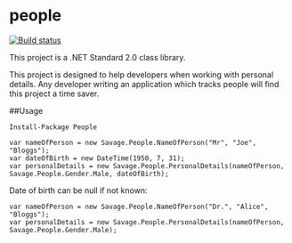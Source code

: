 # people

[![Build status](https://ci.appveyor.com/api/projects/status/i55xn0kjb78jg326?svg=true)](https://ci.appveyor.com/project/alansav/people)

This project is a .NET Standard 2.0 class library.

This project is designed to help developers when working with personal details. Any developer writing an application which tracks people will find this project a time saver.

##Usage

`Install-Package People`

```
var nameOfPerson = new Savage.People.NameOfPerson("Mr", "Joe", "Bloggs");
var dateOfBirth = new DateTime(1950, 7, 31);
var personalDetails = new Savage.People.PersonalDetails(nameOfPerson, Savage.People.Gender.Male, dateOfBirth);
```

Date of birth can be null if not known:
```
var nameOfPerson = new Savage.People.NameOfPerson("Dr.", "Alice", "Bloggs");
var personalDetails = new Savage.People.PersonalDetails(nameOfPerson, Savage.People.Gender.Male);
```
